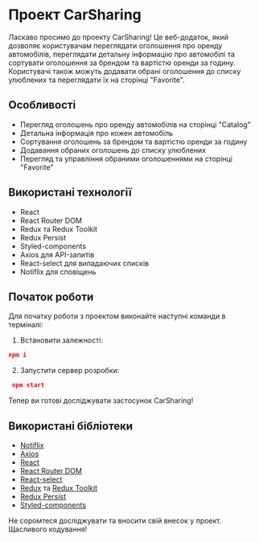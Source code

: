 # Проект CarSharing

Ласкаво просимо до проекту CarSharing! Це веб-додаток, який дозволяє користувачам переглядати оголошення про оренду автомобілів, переглядати детальну інформацію про автомобілі та сортувати оголошення за брендом та вартістю оренди за годину. Користувачі також можуть додавати обрані оголошення до списку улюблених та переглядати їх на сторінці "Favorite".

## Особливості

- Перегляд оголошень про оренду автомобілів на сторінці "Catalog"
- Детальна інформація про кожен автомобіль
- Сортування оголошень за брендом та вартістю оренди за годину
- Додавання обраних оголошень до списку улюблених
- Перегляд та управління обраними оголошеннями на сторінці "Favorite"

## Використані технології

- React
- React Router DOM
- Redux та Redux Toolkit
- Redux Persist
- Styled-components
- Axios для API-запитів
- React-select для випадаючих списків
- Notiflix для сповіщень

## Початок роботи

Для початку роботи з проектом виконайте наступні команди в терміналі:

1. Встановити залежності:

```json
npm i
```

2. Запустити сервер розробки:

```json
 npm start
```

Тепер ви готові досліджувати застосунок CarSharing!

## Використані бібліотеки

- [Notiflix](https://www.npmjs.com/package/notiflix)
- [Axios](https://www.npmjs.com/package/axios)
- [React](https://reactjs.org/)
- [React Router DOM](https://reactrouter.com/)
- [React-select](https://react-select.com/)
- [Redux](https://redux.js.org/) та [Redux Toolkit](https://redux-toolkit.js.org/)
- [Redux Persist](https://www.npmjs.com/package/redux-persist)
- [Styled-components](https://styled-components.com/)

Не соромтеся досліджувати та вносити свій внесок у проект. Щасливого кодування!
